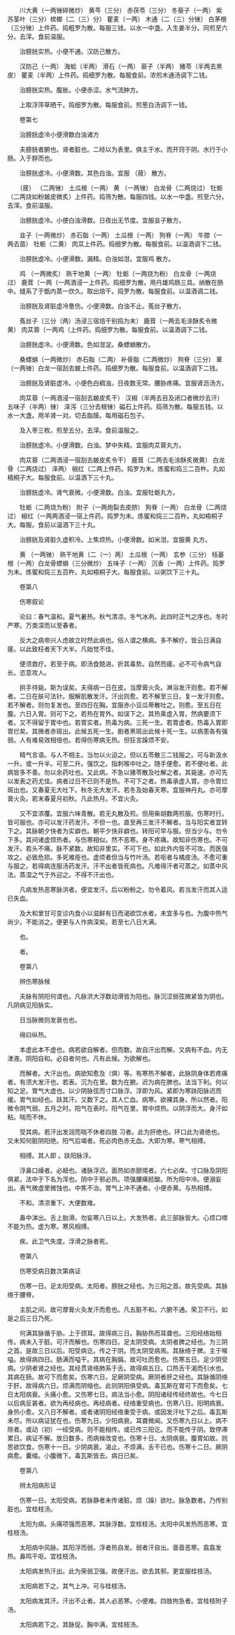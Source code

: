 <!-- { "loadSidebar": true } -->
　　川大黄（一两锉碎微炒） 黄芩（三分） 赤茯苓（三分） 冬葵子（一两） 紫苏茎叶（三分）槟榔〔二（三）分〕 瞿麦（一两） 木通〔二（三）分锉〕 白茅根（三分锉）上件药。捣粗罗为散。每服三钱。以水一中盏。入生姜半分。同煎至六分。去滓。食前温服。

　　治膀胱实热。小便不通。汉防己散方。

　　汉防己（一两） 海蛤（半两） 滑石（一两） 葵子（半两） 猪苓（半两去黑皮） 瞿麦（半两）上件药。捣细罗为散。每服食前。浓煎木通汤调下二钱。

　　治膀胱实热。腹胀。小便赤涩。水气流肿方。

　　上取浮萍草晒干。捣细罗为散。每服食前。煎葱白汤调下一钱。

　　卷第七

　　治膀胱虚冷小便滑数白浊诸方

　　夫膀胱者腑也。肾者脏也。二经以为表里。俱主于水。而开窍于阴。水行于小肠。入于脬而也。

　　治膀胱虚冷。小便滑数。其色白浊。宜服 （菝） 散方。

　　（菝） （二两锉） 土瓜根（一两） 黄 （一两锉） 白龙骨（二两烧过） 牡蛎（二两烧如粉皴皮微炙）上件药。捣筛为散。每服四钱。以水一中盏。煎至六分。去滓。食前温服。

　　治膀胱虚冷。小便白浊滑数。日夜出无节度。宜服韭子散方。

　　韭子（一两微炒） 赤石脂（一两） 土瓜根（一两） 狗脊（一两） 牛膝（一两去苗） 牡蛎（二黄） 肉苁上件药。捣细罗为散。每服食前。以温酒调下二钱。

　　治膀胱虚冷。小便滑数。漏精。白浊如泔。宜服鸡 散方。

　　鸡 （一两微炙） 熟干地黄（一两） 牡蛎（一两烧为粉） 白龙骨（一两烧过） 鹿茸（一两（一两酒浸一上件药。捣细罗为散。用丹雄鸡肠三具。纳散在肠中。缝系了于甑内蒸一炊久。取出焙干。捣罗为散。每服食前。以温酒调二钱。

　　治膀胱及肾脏虚冷惫伤。小便滑数。白浊不止。菟丝子散方。

　　菟丝子〔三分（两）汤浸三宿焙干别捣为末〕 鹿茸（一两去毛涂酥炙令微黄） 肉苁蓉（一两鸡（上件药。捣细罗为散。每服食前。以温酒调下二钱。

　　治膀胱虚冷。小便滑数。色如泔淀。桑螵蛸散方。

　　桑螵蛸（一两微炒） 赤石脂（二两） 补骨脂（二两微炒） 狗脊（三分） 萆 （一两锉）白龙一宿刮去皴上件药。捣细罗为散。每服食前。以温酒调下二钱。

　　治膀胱及肾脏虚冷。小便色白稠浊。日夜数无常。腰胁疼痛。宜服肾沥汤方。

　　肉苁蓉（一两酒浸一宿刮去皴皮炙干） 汉椒（半两去目及闭口者微炒去汗） 五味子（半两）锉） 泽泻（三分去根锉）磁石上件药。捣筛为散。每服五钱。以水一大盏。用羊肾一对。切去脂膜。每用磁石包子。

　　及入枣三枚。煎至五分。去滓。食前温服之。

　　治膀胱虚冷。小便滑数。白浊。梦中失精。宜服肉苁蓉丸方。

　　肉苁蓉（二两酒浸一宿刮去皴皮炙令干） 鹿茸（二两去毛涂酥炙微黄） 白龙骨（二两烧过） 泽两） 椒红（二两上件药。捣罗为末。炼蜜和捣三二百杵。丸如梧桐子大。每服食前。以温酒下三十丸。

　　治膀胱虚冷。肾气衰微。小便滑数。白浊。宜服牡蛎丸方。

　　牡蛎（二两烧为粉） 附子（一两炮裂去皮脐） 狗脊（一两） 白龙骨（二两烧过） 椒红（一两两酒浸一宿上件药。捣罗为末。炼蜜和捣三二百杵。丸如梧桐子大。每服。食前以温酒下三十丸。

　　治膀胱及肾脏久虚积冷。上焦烦热。小便滑数。如米泔。宜服黄 丸方。

　　黄 （一两锉） 熟干地黄〔二（一）两〕 土瓜根（一两） 玄参（三分） 栝蒌根（一两）白龙骨螵蛸（三分微炒） 五味子（一两） 沉香（一两）上件药。捣罗为末。炼蜜和捣三五百杵。丸如梧桐子大。每服食前。以粥饮下三十丸。

　　卷第八

　　伤寒叙论

　　论曰：春气温和。夏气暑热。秋气清凉。冬气冰冽。此四时正气之序也。冬时严寒。万类深而以至春者。

　　反大之病帝兴人虑故立时然此病也。俗人谓之横病。多不解疗。皆云日满自瘥。以此致枉者天下大半。凡始觉不佳。

　　便须救疗。若至于病。即汤食兢进。折其毒势。自然而瘥。必不可令病气自长。恣意攻人。

　　拱手待毙。斯为误矣。夫得病一日在皮。当摩膏火灸。淋浴发汗则愈。若不解者。二日在肤可法针。服解肌散发汗。汗出则愈。若不解至三日。复一发汗则愈。若不解者。则勿复发也。至四日在胸。宜服赤小豆瓜蒂散吐之。则愈。至五日在腹。六日入胃。则可下之。若热在胃外。如误下之。其热乘虚入胃。然病要须下者。又不得留于胃中也。若胃实者。热毒为病。三死一生。若胃虚者。热毒入胃即胃烂矣。其微者赤斑出。此候五死一生。剧者黑斑出此候十死一生。以病患各有强弱。人有难易效相倍也。若得伤寒病无热。但狂言躁烦不安。

　　精气言语。与人不相主。当勿以火迫之。但以五苓散三二钱服之。可与新汲水一升。或一升半。可至二升。强饮之。指刺喉中吐之。随手便愈。若不便吐者。此病皆多不善。勿以余药吐也。又此病。不急以猪苓散及吐解之者。其毙速。亦可先以发表之药尤佳。病者过日不已则不是热。不可下之者。热毒承虚入胃。亦令胃烂斑出也。又春夏无大吐下。秋冬无大发汗。若冬及始春天寒。宜服神丹丸。亦可摩膏火灸。若末春夏月初秋。凡此热月。不宜火灸。

　　又不宜浓覆。宜服六味青散。若无丸散及煎。但用柴胡数两煎服。伤寒时行。皆可服也。亦可以发汗药发汗。不但一也。直至再三发汗不解者。当与阳实者宜转下之。其脉朝夕快者为实癖也。朝平夕快非癖也。转阳可早与服。但当少与。勿令下多。其间诸虚烦热者。与伤寒相似。然不恶寒。身不疼痛。故知非伤寒也。不可发汗。若头不痛。脉不紧数。故知非里实。不可下也。如此外内皆不可攻。而医强攻之。必致危损。多死难痊也。虚烦者但当与竹叶汤。若呕者与橘皮汤。不愈可重与服之。若得病连服汤药发汗。汗不出者皆死病也。凡难得汗者可蒸之。如蒸中风法。蒸湿之气于外迎之。不得不汗出也。

　　凡病发热恶寒脉洪者。便宜发汗。后以粉粉之。勿令着风。若当发汗而其人适已失血。

　　及大和里甘可变诊内食小以滋鲜有日而渴欲饮水者。未宜多与也。为腹中热气尚少。不能消之。便更与人作病深矣。若至七八日大满。

　　也。

　　者。

　　卷第八

　　辨伤寒脉候

　　夫脉有阴阳何谓也。凡脉洪大浮数动滑皆为阳也。脉沉涩弱弦微紧皆为阴也。凡阴病见阳脉实。

　　日当脉微则发衰也也。

　　绵曰纵热。

　　本虚此本不虚也。病若欲自解者。但而数。故自汗出而解。又病有不血。内无津液。阴阳自和。必自者何也。凡有此候。为欲解也。

　　而解者。大汗出也。病欲知愈及（俱）等。有寒热不解者。此脉阴身体若疼痛者。有须大发汗也。若表。沉为在里。数为在腑。迟为病在脾也。法当下利。何以知之足。胃气大虚也。以少阴脉弦而寸口脉浮。浮即为风。紧即为寒趺阳脉迟而缓。胃气如经也。趺其汗。又数下之。其人亡血。病寒。欲裸其身。所以然者。阳微令阴气弱。五月之时。阳气在表时。阳气在里。胃中烦热。以阴浮而大。身汗如粘。喘而不休。

　　受其病。若汗出发润而喘不休者四肢 习者。此为肝绝也。环口此为肾绝也。又未知何脏阴阳绝。阳气后竭者。死必肉色赤无血。大即为寒。寒气相搏。

　　相搏。其人即 。趺阳脉浮。

　　浮鼻口燥者。必衄也。诸脉浮迟。面热如赤颤惕者。六七必痒。寸口脉及阴阳俱紧。法中于下名为浑也。阴中于邪必热。项强腰痛胫酸。所为阳中冷。便溺妄出。表气微虚里微蚀也。中焦不治。胃气上冲不通者。小便赤黄。与热相搏。

　　不和。清凉重下。大便数难。

　　鼻中涕出。舌上胎滑。勿妄寒八日以上。大发热者。此三部脉皆大。心烦口噤不能为热。虚为寒。寒风相搏。

　　疾。此卫气失度。浮滑之脉者死。

　　卷第八

　　伤寒受病日数次第病证

　　伤寒一日。足太阳受病。太阳者。膀胱之经也。为三阳之首。故先受病。其脉络于腰脊。

　　主肌之间。故可摩膏火灸发汗而愈也。凡五脏不和。六腑不通。荣卫不行。如是之后三日乃死。

　　何满其脉循于胁。上于颈耳。故得病三日。胸胁热而耳聋也。三阳经络始相传。病未入于脏。可汗而解也。伤寒四日。足太阴受病。太阴者脾之经也。为三阴之首。是故三日以后。阳受病讫。传之于阴。而太阴受病焉。其脉络于脾。主于喉嗌。故得病四日。肠满而嗌干。其病在胸膈。故可吐而愈也。伤寒五日。足少阴受病。少阴者肾之经也。其经贯肾络肺系于舌。故得病五日。口热舌干渴而引水也。其病在肠。故可下而愈矣。伤寒六日。足厥阴受病。厥阴者肝之经也。其脉循阴络于肝。故得病六日。烦满而阴缩也。此则阴阳俱受病。毒瓦斯在胃可下而愈矣。七日太阳病衰。头痛小愈。又伤寒七日。病法当小愈。阴阳诸经传经终故也。今七日以后病反甚者。欲为再经病也。再经病者。经络重受病也。伤寒八日。阳明病衰。身热小愈。又八日不解者。或者诸阴阳经络重受于病。或因发汗吐下之后。毒瓦斯未尽。所以病证犹在也。伤寒九日。少阳病衰。耳聋微闻。又伤寒九日以上。病不除者。或动（初）一经受病。则不能相传。或已传三阳讫。而不能传于阴。致停滞累日。病证不解。放日数多。而病候改变也。伤寒十日。太阴病衰。腹胃如故。则思欲饮食。伤寒十一日。少阴病衰。渴止。不烦满。舌干已也。伤寒十二日。厥阴病愈。囊缩。小腹微下。毒瓦斯皆去。病日已矣。

　　卷第八

　　辨太阳病形证

　　伤寒一日。太阳受病。若脉静者未传诸脏。烦（躁）欲吐。脉急数者。乃传别脏也。宜桂枝汤。

　　太阳为病。头痛项强而恶寒。其脉浮数。宜桂枝汤。太阳中风发热而恶寒。宜桂枝汤。

　　太阳病中风脉。其阳浮而弱。浮者热自发。弱者汗自出。啬啬恶寒。翕翕发热。鼻鸣干呕。宜桂枝汤。

　　太阳病发热汗出。此为荣弱卫强。故便汗出。欲去其邪。更宜服桂枝汤。

　　太阳病若下之。其气上冲。可与桂枝汤。

　　太阳病发其汗。汗出不止者。其人必恶寒。小便难。四肢拘急者。宜桂枝附子汤。

　　太阳病若下之。其脉促。胸中满。宜桂枝汤。

